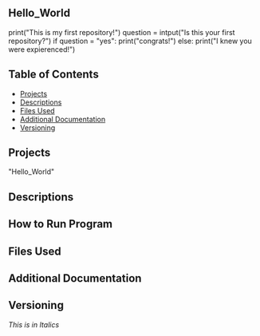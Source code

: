 ## Hello_World
print("This is my first repository!")
question = intput("Is this your first repository?")
if question = "yes":
  print("congrats!")
else: 
  print("I knew you were expierenced!")
  
## Table of Contents
- [Projects](#Projects)
- [Descriptions](#Descriptions)
- [Files Used](#Files-Used)
- [Additional Documentation](Additional-Documentation)
- [Versioning](#Versioning)


## Projects
"Hello_World"

## Descriptions

## How to Run Program

## Files Used

## Additional Documentation

## Versioning

*This is in Italics*


